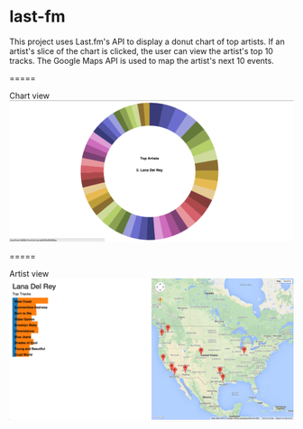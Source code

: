 # last-fm

This project uses Last.fm's API to display a donut chart of top artists. If an artist's slice of the chart is clicked, the user can view the artist's top 10 tracks. The Google Maps API is used to map the artist's next 10 events.

=====

Chart view
![](https://github.com/kbennett13/last-fm/blob/master/last-fm%20chart-view.png)

=====

Artist view
![](https://github.com/kbennett13/last-fm/blob/master/last-fm%20artist-view.png)
